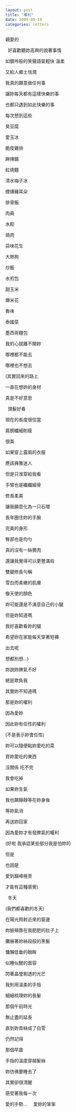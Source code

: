 ```yaml
---
layout: post
title: "權利"
date: 2009-09-19
categories: letters
---
```


親愛的

  
好喜歡聽妳高興的說著事情


如銀呤般的笑聲語氣輕快 溫柔


又給人鄉土恬潤


我真的願意做任何事


讓妳每天都有這樣快樂的事


也都只遇到如此快樂的事


每次想到這些


臭豆腐


愛玉冰


脆皮雞排


麻辣鍋


紅燒麵


清水梅子冰


煙燻豬耳朵


排骨飯


肉員


水餃


燒肉


蒜味花生


大熱狗


炒飯


水煎包


甜玉米


爆米花


魯味


泰國菜


墨西哥麵包


我的心就離不開妳


哪裡都不能去


哪裡也不想去


(其實回來的路上


一直在想妳的身材


真是不好意思

 
頭髮好看


現在的長度很恰當


肩膀纖細削瘦


很美


如果穿上露肩的衣服


應該典雅迷人


但是只准穿給我看


手臂也是纖纖細骨


修長柔美


讓我願意化為一只石環


長年圈住妳的手腕


完美的身形


臀部也是均勻


真的沒有一絲贅肉


還讓我覺得可以更豐滿些


雙腿修長勻稱


雪白而柔嫩的肌膚


像天使的顏色


妳可能還是不滿意自己的小腿


但是妳知道嗎


我好喜歡看妳的腿


希望妳在家能每天穿著短褲


出去呢


想都別想…)
 


妳說妳脾氣不好


總是欺負我


其實妳不知道嗎


那是妳的權利


因為愛妳


因此妳有任性的權利


(不是表示妳會任性)


妳可以隨便點妳愛吃的菜


買妳愛吃的東西


沒關係 吃不完


我會吃掉


如果妳生氣


我也願靜靜等在妳身後


等妳氣消


再送妳回家


因為愛妳才有發脾氣的權利


(好啦 我承認某些部分我是怕妳的


但是


也因是


愛到巔峰極至


才能有這種感覺)


 
冬天


(我們都喜歡的冬天)


在陽光照射近來的窗邊


妳臉頰靠在我肥肥的肚子上


攤展著妳絲段般的黑髮


慵懶低垂的眼眸


似睡似醒的面容


閃著晶瑩剔透的光芒


我則用溫柔的手指


細細梳理妳的長髮


那個午前時光


無止盡的延長


直到妳青絲成了白雪


仍然記得


那個早晨


手指的溫度穿越髮絲


妳彷彿要睡去了


其實卻很清醒


感受著我每一次


愛的手勢...
  
  
愛妳的笨笨
